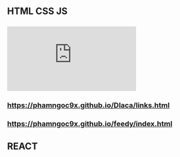 ## HTML CSS JS

### ![vncomin](https://phamngoc9x.github.io/vncomin/links.html)

### https://phamngoc9x.github.io/Dlaca/links.html

### https://phamngoc9x.github.io/feedy/index.html

## REACT
